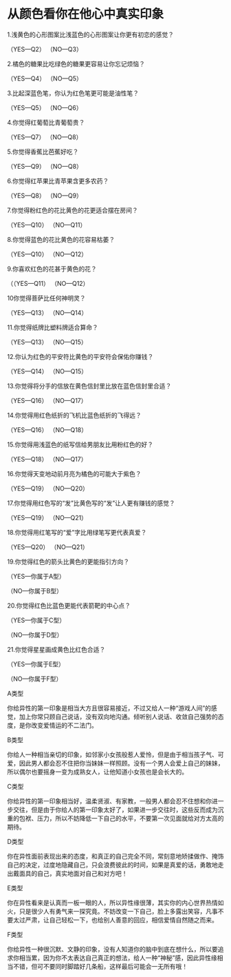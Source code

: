 # 从颜色看你在他心中真实印象

1.浅黄色的心形图案比浅蓝色的心形图案让你更有初恋的感觉？ 

（YES—Q2） （NO—Q3） 

2.橘色的糖果比吃绿色的糖果更容易让你忘记烦恼？ 

（YES—Q4） （NO—Q5） 

3.比起深蓝色笔，你认为红色笔更可能是油性笔？ 

（YES—Q5） （NO—Q6） 

4.你觉得红葡萄比青葡萄贵？ 

（YES—Q7） （NO—Q8） 

5.你觉得香蕉比芭蕉好吃？ 

（YES—Q9） （NO—Q8） 

6.你觉得红苹果比青苹果含更多农药？ 

（YES—Q8） （NO—Q9） 

7.你觉得粉红色的花比黄色的花更适合摆在房间？ 

（YES—Q10） （NO—Q11） 

8.你觉得蓝色的花比黄色的花容易枯萎？ 

（YES—Q10） （NO—Q12） 

9.你喜欢红色的花甚于黄色的花？ 

（（YES—Q11） （NO—Q12） 

10你觉得菩萨比任何神明灵？ 

（YES—Q13） （NO—Q14） 

11.你觉得纸牌比塑料牌适合算命？ 

（YES—Q13） （NO—Q15） 

12.你认为红色的平安符比黄色的平安符会保佑你赚钱？ 

（YES—Q14） （NO—Q15） 

13.你觉得将分手的信放在黄色信封里比放在蓝色信封里合适？ 

（YES—Q16） （NO—Q17） 

14.你觉得用红色纸折的飞机比蓝色纸折的飞得远？ 

（YES—Q16） （NO—Q18） 

15.你觉得用浅蓝色的纸写信给男朋友比用粉红色的好？ 

（YES—Q18） （NO—Q17） 

16.你觉得天变地动前月亮为橘色的可能大于紫色？ 

（YES—Q19） （NO—Q20） 

17.你觉得用红色写的“发”比黄色写的“发”让人更有赚钱的感觉？ 

（YES—Q19） （NO—Q21） 

18.你觉得用红笔写的“爱”字比用绿笔写更代表真爱？ 

（YES—Q20） （NO—Q21） 

19.你觉得红色的箭头比黄色的更能指引方向？ 

（YES—你属于A型） 

（NO—你属于B型） 

20.你觉得红色比蓝色更能代表箭靶的中心点？ 

（YES—你属于C型） 

（NO—你属于D型） 

21.你觉得星星画成黄色比红色合适？ 

（YES—你属于E型） 

（NO—你属于F型） 

A类型 

你给异性的第一印象是相当大方且很容易接近，不过又给人一种“游戏人间”的感觉，加上你常只顾自己说话，没有双向地沟通。倾听别人说话、收敛自己强势的态度，是你改变爱情运的不二法门。 

B类型 

你给人一种相当亲切的印象，如邻家小女孩般惹人爱怜，但是由于相当孩子气、可爱，因此男人都会忍不住把你当妹妹一样照顾。没有一个男人会爱上自己的妹妹，所以偶尔也要摇身一变为成熟女人，让他知道小女孩也是会长大的。 

C类型 

你给异性的第一印象相当好，温柔贤淑、有家教，一般男人都会忍不住想和你进一步交往，但是由于你给人的第一印象太好了，如果进一步交往时，这些反而成为沉重的包袱、压力，所以不妨降低一下自己的水平，不要第一次见面就给对方太高的期待。 

D类型 

你在异性面前表现出来的态度，和真正的自己完全不同，常刻意地矫揉做作、掩饰自己的决定，过度地隐藏自己，只会浪费彼此的时间，如果是真爱的话，勇敢地走出戴面具的自己，真实地面对自己和对方吧！ 

E类型 

你在异性看来是认真而一板一眼的人，所以异性缘很薄，其实你的内心世界热情如火，只是很少人有勇气来一探究竟。不妨改变一下自己，脸上多露出笑容，凡事不要太过严肃，让自己轻松一下，也给别人善意的回应，相信爱情自然随之而来。 

F类型 

你给异性一种很沉默、文静的印象，没有人知道你的脑中到底在想什么，所以要追求你相当累，因为你不太表达自己真正的想法，给人一种“神秘”感，因此异性缘相当不错，但可不要同时脚踏好几条船，这样最后可能会一无所有哦！